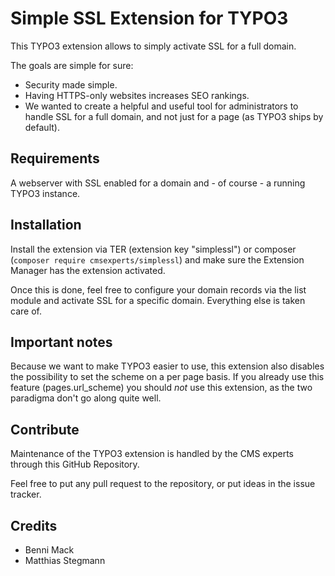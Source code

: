 # Simple SSL Extension for TYPO3

This TYPO3 extension allows to simply activate SSL for a full domain.

The goals are simple for sure:
 * Security made simple.
 * Having HTTPS-only websites increases SEO rankings.
 * We wanted to create a helpful and useful tool for administrators to handle SSL for a full domain,
   and not just for a page (as TYPO3 ships by default).

## Requirements

A webserver with SSL enabled for a domain and - of course - a running TYPO3 instance.

## Installation

Install the extension via TER (extension key "simplessl") or composer (`composer require cmsexperts/simplessl`)
and make sure the Extension Manager has the extension activated.

Once this is done, feel free to configure your domain records via the list module and activate SSL for a specific
domain. Everything else is taken care of.

## Important notes

Because we want to make TYPO3 easier to use, this extension also disables the possibility to set the scheme on a
per page basis. If you already use this feature (pages.url_scheme) you should *not* use this extension, as the two
paradigma don't go along quite well.

## Contribute

Maintenance of the TYPO3 extension is handled by the CMS experts through this GitHub Repository.

Feel free to put any pull request to the repository, or put ideas in the issue tracker.

## Credits

* Benni Mack
* Matthias Stegmann